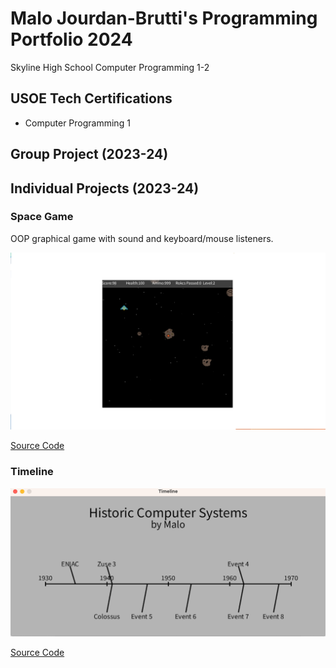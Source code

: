 # Malo Jourdan-Brutti's Programming Portfolio 2024
Skyline High School Computer Programming 1-2

## USOE Tech Certifications
* Computer Programming 1

## Group Project (2023-24)

## Individual Projects (2023-24)

### Space Game 
OOP graphical game with sound and keyboard/mouse listeners.

![Gameplay](https://github.com/410192/programmingportfolio/blob/main/images/SG1.png?raw=true)


[Source Code](https://github.com/410192/programmingportfolio/blob/main/src/SpaceGame.zip)

### Timeline


![Gameplay](https://github.com/410192/programmingportfolio/blob/main/images/SG2.png?raw=true)

[Source Code]()
